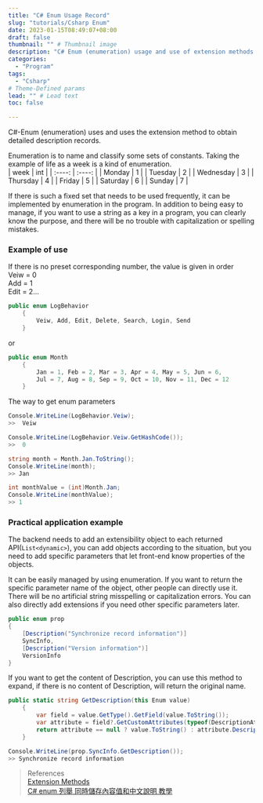 ```yaml
---
title: "C# Enum Usage Record"
slug: "tutorials/Csharp Enum"
date: 2023-01-15T08:49:07+08:00
draft: false
thumbnail: "" # Thumbnail image
description: "C# Enum (enumeration) usage and use of extension methods to obtain description detailed records"
categories:
  - "Program"
tags:
  - "Csharp"
# Theme-Defined params
lead: "" # Lead text
toc: false

---
```

C#-Enum (enumeration) uses and uses the extension method to obtain detailed description records.
<!--more-->
Enumeration is to name and classify some sets of constants. Taking the example of life as a week is a kind of enumeration.  
|  week  | int  |
|  :----:  | :----:  |
| Monday  | 1 |
| Tuesday  | 2 |
| Wednesday  | 3 |
| Thursday  | 4 |
| Friday  | 5 |
| Saturday  | 6 |
| Sunday  | 7 |

If there is such a fixed set that needs to be used frequently, it can be implemented by enumeration in the program. In addition to being easy to manage, if you want to use a string as a key in a program, you can clearly know the purpose, and there will be no trouble with capitalization or spelling mistakes.

### Example of use
If there is no preset corresponding number, the value is given in order   
Veiw = 0  
Add = 1  
Edit = 2...
```C# {linenos=inline}
public enum LogBehavior
    {
        Veiw, Add, Edit, Delete, Search, Login, Send
    }

```
or
```C# {linenos=inline}
public enum Month
    {
        Jan = 1, Feb = 2, Mar = 3, Apr = 4, May = 5, Jun = 6, 
        Jul = 7, Aug = 8, Sep = 9, Oct = 10, Nov = 11, Dec = 12
    }

```
The way to get enum parameters
```C# {linenos=inline}
Console.WriteLine(LogBehavior.Veiw);
>>  Veiw

Console.WriteLine(LogBehavior.Veiw.GetHashCode());
>>  0

string month = Month.Jan.ToString(); 
Console.WriteLine(month);
>> Jan

int monthValue = (int)Month.Jan;  
Console.WriteLine(monthValue);
>> 1
```


### Practical application example
The backend needs to add an extensibility object to each returned API(```List<dynamic>```), you can add objects according to the situation, but you need to add specific parameters that let front-end know properties of the objects.  

It can be easily managed by using enumeration. If you want to return the specific parameter name of the object, other people can directly use it. There will be no artificial string misspelling or capitalization errors. You can also directly add extensions if you need other specific parameters later.  
```C# {linenos=inline}
public enum prop
{
    [Description("Synchronize record information")]
    SyncInfo,
    [Description("Version information")]
    VersionInfo
}

```

If you want to get the content of Description, you can use this method to expand, if there is no content of Description, will return the original name.

```C# {linenos=inline}
public static string GetDescription(this Enum value)
    {
        var field = value.GetType().GetField(value.ToString());
        var attribute = field?.GetCustomAttributes(typeof(DescriptionAttribute), false).FirstOrDefault() as DescriptionAttribute;
        return attribute == null ? value.ToString() : attribute.Description;
    }
```
```C# {linenos=inline}
Console.WriteLine(prop.SyncInfo.GetDescription());
>> Synchronize record information

```


>References  
[Extension Methods](https://learn.microsoft.com/zh-tw/dotnet/csharp/programming-guide/classes-and-structs/extension-methods)  
[C# enum 列舉 同時儲存內容值和中文說明 教學](https://www.ruyut.com/2022/09/csharp-enum-description.html)
